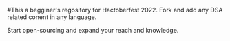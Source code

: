 #This a begginer's regository for Hactoberfest 2022.
Fork and add any DSA related conent in any language.

Start open-sourcing and expand your reach and knowledge.
